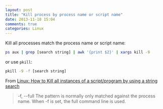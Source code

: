 ```yaml
---
layout: post
title: "Kill process by process name or script name"
date: 2013-11-18 15:04
comments: true
categories: Linux
---
```


Kill all processes match the process name or script name:

```bash
ps aux | grep [search string] | awk '{print $2}' | xargs kill -9
```

or use `pkill`:

```bash
pkill -9 -f [search string]
```

From [Linux: How to Kill all instances of a script/program by using a string search](http://heatware.net/linux-unix/linux-how-to-kill-all-instances-of-a-scriptprogram-by-using-a-string-search/)

> -f, --full
> The pattern is normally only matched against the process name.  When -f is set, the full command line is used.

